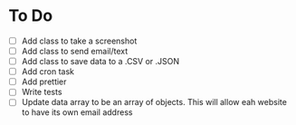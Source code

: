 # To Do

- [ ] Add class to take a screenshot
- [ ] Add class to send email/text
- [ ] Add class to save data to a .CSV or .JSON
- [ ] Add cron task
- [ ] Add prettier
- [ ] Write tests
- [ ] Update data array to be an array of objects. This will allow eah website to have its own email address